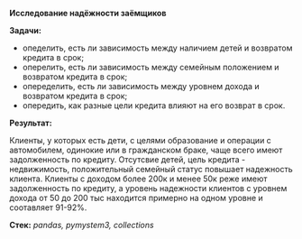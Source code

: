 **Исследование надёжности заёмщиков** 

**Задачи:**
- опеделить, есть ли зависимость между наличием детей и возвратом кредита в срок;
- оперелить, есть ли зависимость между семейным положением и возвратом кредита в срок;
- опеределить, есть ли зависимость между уровнем дохода и возвратом кредита в срок;
- опередить, как разные цели кредита влияют на его возврат в срок. 

**Результат:** 


Клиенты, у которых есть дети, с целями образование и операции с автомобилем, одинокие или в гражданском браке, чаще всего имеют задолженность по кредиту. Отсутсвие детей, цель кредита - недвижимость, положительный семейный статус повышает надежность клиента. Клиенты с доходом более 200к и менее 50к реже имеют задолженность по кредиту, а уровень надежности клиентов с уровнем дохода от 50 до 200 тыс находится примерно на одном уровне и соотавляет 91-92%. 

**Стек:** 
*pandas, pymystem3, collections*
